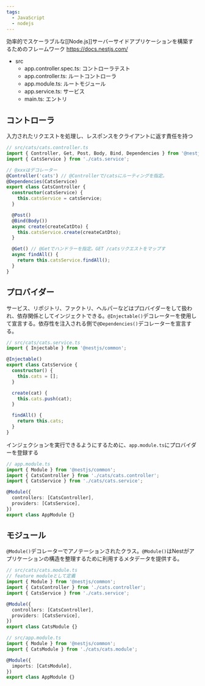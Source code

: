 ```yaml
---
tags:
  - JavaScript
  - nodejs
---
```

効率的でスケーラブルな[[Node.js]]サーバーサイドアプリケーションを構築するためのフレームワーク
https://docs.nestjs.com/

- src
	- app.controller.spec.ts: コントローラテスト
	- app.controller.ts: ルートコントローラ
	- app.module.ts: ルートモジュール
	- app.service.ts: サービス
	- main.ts: エントリ

## コントローラ
入力されたリクエストを処理し、レスポンスをクライアントに返す責任を持つ
```ts
// src/cats/cats.controller.ts
import { Controller, Get, Post, Body, Bind, Dependencies } from '@nestjs/common';
import { CatsService } from './cats.service';

// @xxxはデコレーター
@Controller('cats') // @Controllerで/catsにルーティングを指定。
@Dependencies(CatsService)
export class CatsController {
  constructor(catsService) {
    this.catsService = catsService;
  }

  @Post()
  @Bind(Body())
  async create(createCatDto) {
    this.catsService.create(createCatDto);
  }

  @Get() // @Getでハンドラーを指定。GET /catsリクエストをマップす
  async findAll() {
    return this.catsService.findAll();
  }
}
```
## プロバイダー
サービス、リポジトリ、ファクトリ、ヘルパーなどはプロバイダーをして扱われ、依存関係としてインジェクトできる。`@Injectable()`デコレーターを使用して宣言する。依存性を注入される側で`@Dependencies()`デコレーターを宣言する。
```typescript
// src/cats/cats.service.ts
import { Injectable } from '@nestjs/common';

@Injectable()
export class CatsService {
  constructor() {
    this.cats = [];
  }

  create(cat) {
    this.cats.push(cat);
  }

  findAll() {
    return this.cats;
  }
}
```
インジェクションを実行できるようにするために、`app.module.ts`にプロバイダーを登録する
```ts
// app.module.ts
import { Module } from '@nestjs/common';
import { CatsController } from './cats/cats.controller';
import { CatsService } from './cats/cats.service';

@Module({
  controllers: [CatsController],
  providers: [CatsService],
})
export class AppModule {}
```
## モジュール
`@Module()`デコレーターでアノテーションされたクラス。`@Module()`はNestがアプリケーションの構造を整理するために利用するメタデータを提供する。
```typescript
// src/cats/cats.module.ts
// feature moduleとして定義
import { Module } from '@nestjs/common';
import { CatsController } from './cats.controller';
import { CatsService } from './cats.service';

@Module({
  controllers: [CatsController],
  providers: [CatsService],
})
export class CatsModule {}
```
```typescript
// src/app.module.ts
import { Module } from '@nestjs/common';
import { CatsModule } from './cats/cats.module';

@Module({
  imports: [CatsModule],
})
export class AppModule {}
```
